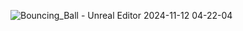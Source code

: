 ![Bouncing_Ball - Unreal Editor 2024-11-12 04-22-04](https://github.com/user-attachments/assets/0510a1c5-b6ea-409c-8de4-3849f30ec0b3)
